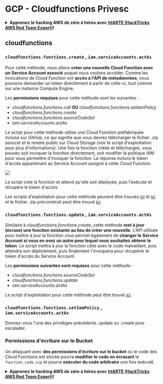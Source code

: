 # GCP - Cloudfunctions Privesc

<details>

<summary><strong>Apprenez le hacking AWS de zéro à héros avec</strong> <a href="https://training.hacktricks.xyz/courses/arte"><strong>htARTE (HackTricks AWS Red Team Expert)</strong></a><strong>!</strong></summary>

Autres moyens de soutenir HackTricks :

* Si vous souhaitez voir votre **entreprise annoncée dans HackTricks** ou **télécharger HackTricks en PDF**, consultez les [**PLANS D'ABONNEMENT**](https://github.com/sponsors/carlospolop)!
* Obtenez le [**merchandising officiel PEASS & HackTricks**](https://peass.creator-spring.com)
* Découvrez [**La Famille PEASS**](https://opensea.io/collection/the-peass-family), notre collection de [**NFTs**](https://opensea.io/collection/the-peass-family) exclusifs
* **Rejoignez le** 💬 [**groupe Discord**](https://discord.gg/hRep4RUj7f) ou le [**groupe telegram**](https://t.me/peass) ou **suivez** moi sur **Twitter** 🐦 [**@carlospolopm**](https://twitter.com/carlospolopm)**.**
* **Partagez vos astuces de hacking en soumettant des PRs aux dépôts github** [**HackTricks**](https://github.com/carlospolop/hacktricks) et [**HackTricks Cloud**](https://github.com/carlospolop/hacktricks-cloud).

</details>

## cloudfunctions

### `cloudfunctions.functions.create` , `iam.serviceAccounts.actAs`

Pour cette méthode, nous allons **créer une nouvelle Cloud Function avec un Service Account associé** auquel nous voulons accéder. Comme les invocations de Cloud Function ont **accès à l'API de métadonnées**, nous pouvons demander un token directement à partir de celle-ci, tout comme sur une instance Compute Engine.

Les **permissions requises** pour cette méthode sont les suivantes :

* _cloudfunctions.functions.call_ **OU** _cloudfunctions.functions.setIamPolicy_
* _cloudfunctions.functions.create_
* _cloudfunctions.functions.sourceCodeSet_
* _iam.serviceAccounts.actAs_

Le script pour cette méthode utilise une Cloud Function préfabriquée incluse sur GitHub, ce qui signifie que vous devrez télécharger le fichier .zip associé et le rendre public sur Cloud Storage (voir le script d'exploitation pour plus d'informations). Une fois la fonction créée et téléchargée, vous pouvez soit invoquer la fonction directement, soit modifier la politique IAM pour vous permettre d'invoquer la fonction. La réponse inclura le token d'accès appartenant au Service Account assigné à cette Cloud Function.

![](https://rhinosecuritylabs.com/wp-content/uploads/2020/04/image12-750x618.png)

Le script crée la fonction et attend qu'elle soit déployée, puis l'exécute et récupère le token d'accès.

Les scripts d'exploitation pour cette méthode peuvent être trouvés [ici](https://github.com/RhinoSecurityLabs/GCP-IAM-Privilege-Escalation/blob/master/ExploitScripts/cloudfunctions.functions.create-call.py) et [ici](https://github.com/RhinoSecurityLabs/GCP-IAM-Privilege-Escalation/blob/master/ExploitScripts/cloudfunctions.functions.create-setIamPolicy.py) et le fichier .zip préconstruit peut être trouvé [ici](https://github.com/RhinoSecurityLabs/GCP-IAM-Privilege-Escalation/tree/master/ExploitScripts/CloudFunctions).

### `cloudfunctions.functions.update` , `iam.serviceAccounts.actAs`

Similaire à _cloudfunctions.functions.create_, cette méthode **met à jour (écrase) une fonction existante au lieu de créer une nouvelle**. L'API utilisée pour mettre à jour la fonction vous permet également de **changer le Service Account si vous en avez un autre pour lequel vous souhaitez obtenir le token**. Le script mettra à jour la fonction cible avec le code malveillant, puis attendra son déploiement, puis finalement l'invoquera pour récupérer le token d'accès du Service Account.

Les **permissions suivantes sont requises** pour cette méthode :

* _cloudfunctions.functions.sourceCodeSet_
* _cloudfunctions.functions.update_
* _iam.serviceAccounts.actAs_

Le script d'exploitation pour cette méthode peut être trouvé [ici](https://github.com/RhinoSecurityLabs/GCP-IAM-Privilege-Escalation/blob/master/ExploitScripts/cloudfunctions.functions.update.py).

### `cloudfunctions.functions.setIamPolicy` , `iam.serviceAccounts.actAs`

Donnez-vous l'une des privilèges précédents .update ou .create pour escalader.

### Permissions d'écriture sur le Bucket

Un attaquant avec **des permissions d'écriture sur le bucket** où le code des Cloud Functions est stocké pourra **modifier le code en écrasant** le `function_code.zip` et pourra **exécuter du code arbitraire** une fois exécuté.

<details>

<summary><strong>Apprenez le hacking AWS de zéro à héros avec</strong> <a href="https://training.hacktricks.xyz/courses/arte"><strong>htARTE (HackTricks AWS Red Team Expert)</strong></a><strong>!</strong></summary>

Autres moyens de soutenir HackTricks :

* Si vous souhaitez voir votre **entreprise annoncée dans HackTricks** ou **télécharger HackTricks en PDF**, consultez les [**PLANS D'ABONNEMENT**](https://github.com/sponsors/carlospolop)!
* Obtenez le [**merchandising officiel PEASS & HackTricks**](https://peass.creator-spring.com)
* Découvrez [**La Famille PEASS**](https://opensea.io/collection/the-peass-family), notre collection de [**NFTs**](https://opensea.io/collection/the-peass-family) exclusifs
* **Rejoignez le** 💬 [**groupe Discord**](https://discord.gg/hRep4RUj7f) ou le [**groupe telegram**](https://t.me/peass) ou **suivez** moi sur **Twitter** 🐦 [**@carlospolopm**](https://twitter.com/carlospolopm)**.**
* **Partagez vos astuces de hacking en soumettant des PRs aux dépôts github** [**HackTricks**](https://github.com/carlospolop/hacktricks) et [**HackTricks Cloud**](https://github.com/carlospolop/hacktricks-cloud).

</details>
